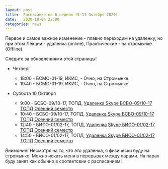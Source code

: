 ```yaml
---
layout: post
title:  Расписание на 6 неделю (5-11 Октября 2020). 
date:   2020-10-04 22:00
categories: news
---
```


Первое и самое важное изменение - плавно переходим на удаленку, но при этом Лекции - удаленка (online), Практические - на стромынке (Offline). 

Следите за обновлениями этой страницы!

* Четверг 
  * 18:00 - БСМО-01-19, ИКИС,  - Очно, на Стромынке.
  * 19:40 - БСМО-01-19, ИКИС,  - Очно, на Стромынке.

* Суббота 10 Октября
  * 9:00  - БСБО-09/10-17, ТОПД, [Удаленка Skype БСБО-09/10-17 ТОПД Осенний семестр](https://join.skype.com/nndD7yazRgSR)
  * 10:40 - БСБО-09/10-17, ТОПД, [Удаленка Skype БСБО-09/10-17 ТОПД Осенний семестр](https://join.skype.com/nndD7yazRgSR)
  * 12:40 - БИСО-01/02-17, ТОПД, [Удаленка Skype БИСО-01/02-17 ТОПД Осенний семестр](https://join.skype.com/pQ5074dndgHs)
  * 14:50 - БИСО-01/02-17, ТОПД, [Удаленка Skype БИСО-01/02-17 ТОПД Осенний семестр](https://join.skype.com/pQ5074dndgHs)

_Внимание!_ Несмотря на то, что это удаленка, я физически буду на стромынке. Можно искать меня в перерывах между парами. На парах буду занят как обычно в соответсвии с расписанием!


